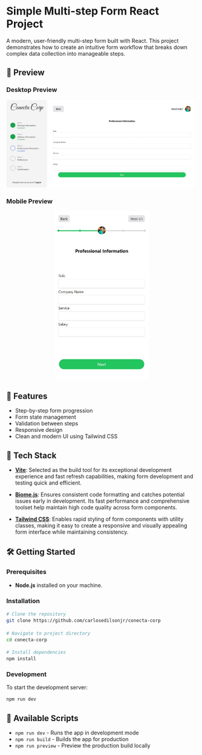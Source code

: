 # Simple Multi-step Form React Project

A modern, user-friendly multi-step form built with React. This project demonstrates how to create an intuitive form workflow that breaks down complex data collection into manageable steps.

## 🌟 Preview

### Desktop Preview
![image](./src/assets/desktop-preview.png)

### Mobile Preview
<div align="center">
  <img src="./src/assets/mobile-preview.png" alt="Project Preview" width="250"/>
</div>

## 🎯 Features

- Step-by-step form progression
- Form state management
- Validation between steps
- Responsive design
- Clean and modern UI using Tailwind CSS

## 🚀 Tech Stack

- **[Vite](https://vitejs.dev/)**: Selected as the build tool for its exceptional development experience and fast refresh capabilities, making form development and testing quick and efficient.

- **[Biome.js](https://biomejs.dev/)**: Ensures consistent code formatting and catches potential issues early in development. Its fast performance and comprehensive toolset help maintain high code quality across form components.

- **[Tailwind CSS](https://tailwindcss.com/)**: Enables rapid styling of form components with utility classes, making it easy to create a responsive and visually appealing form interface while maintaining consistency.

## 🛠️ Getting Started

### Prerequisites

* **Node.js** installed on your machine.

### Installation

```bash
# Clone the repository
git clone https://github.com/carlosedilsonjr/conecta-corp

# Navigate to project directory
cd conecta-corp

# Install dependencies
npm install
```

### Development

To start the development server:

```bash
npm run dev
```

## 📝 Available Scripts

- `npm run dev` - Runs the app in development mode
- `npm run build` - Builds the app for production
- `npm run preview` - Preview the production build locally
